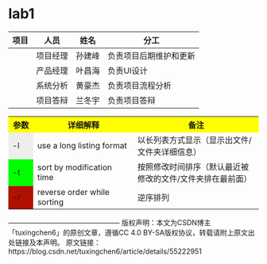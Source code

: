 # lab1
| 项目  | 人员 | 姓名|分工|
| ------------- | ------------- |---------|---------|
|  | 项目经理 | 孙建峰 |负责项目后期维护和更新|
|  | 产品经理 | 叶昌海 |负责UI设计|
|  | 系统分析 | 黄豪杰 |负责项目流程分析|
|  | 项目答辩 | 兰冬宇 |负责项目答辩|

<table>
  <tr>
    <th width=10%, bgcolor=yellow >参数</th>
    <th width=40%, bgcolor=yellow>详细解释</th>
    <th width="50%", bgcolor=yellow>备注</th>
  </tr>
  <tr>
    <td bgcolor=#eeeeee> -l </td>
    <td> use a long listing format  </td>
    <td> 以长列表方式显示（显示出文件/文件夹详细信息）  </td>
  </tr>
  <tr>
    <td bgcolor=#00FF00>-t </td>
    <td> sort by modification time </td>
    <td> 按照修改时间排序（默认最近被修改的文件/文件夹排在最前面） </td>
  <tr>
    <td bgcolor=rgb(0,10,0)>-r </td>
    <td> reverse order while sorting </td>
    <td>  逆序排列 </td>
  </tr>
</table>
————————————————
版权声明：本文为CSDN博主「tuxingchen6」的原创文章，遵循CC 4.0 BY-SA版权协议，转载请附上原文出处链接及本声明。
原文链接：https://blog.csdn.net/tuxingchen6/article/details/55222951
